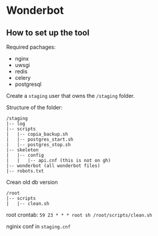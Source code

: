 Wonderbot
=========

How to set up the tool
----------------------

Required pachages:

* nginx
* uwsgi
* redis
* celery
* postgresql

Create a `staging` user that owns the `/staging` folder.

Structure of the folder:

```
/staging
|-- log
|-- scripts
|   |-- copia_backup.sh
|   |-- postgres_start.sh
|   |-- postgres_stop.sh
|-- skeleton
|   |-- config
|   |   |-- api.cnf (this is not on gh)
|-- wonderbot (all wonderbot files)
|-- robots.txt
```

Crean old db version

```
/root
|-- scripts
|   |-- clean.sh
```

root crontab:
```59 23 * * * root sh /root/scripts/clean.sh```

nginix conf in `staging.cnf`
